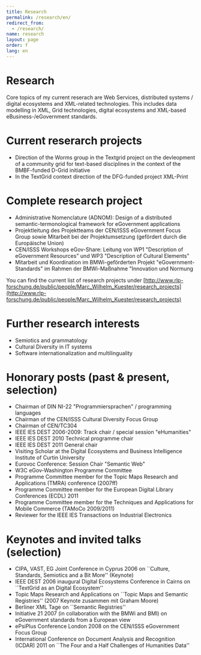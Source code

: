 ```yaml
---
title: Research
permalink: /research/en/
redirect_from: 
  - /research/
name: research
layout: page
order: f
lang: en
---
```


# Research

Core topics of my current reserach are Web Services, distributed systems / digital ecosystems and XML-related technologies. This includes data modelling in XML, Grid technologies, digital ecosystems and XML-based eBusiness-/eGovernment standards.

# Current reserarch projects

- Direction of the Worms group in the Textgrid project on the devleopment of a community grid for text-based disciplines in the context of the BMBF-funded D-Grid initiative
- In the TextGrid context direction of the DFG-funded project XML-Print

# Complete research project

- Administrative Nomenclature (ADNOM): Design of a distributed semantic-termonological framework for eGovernment applications
- Projektleitung des Projektteams der CEN/ISSS eGovernment Focus Group sowie Mitarbeit bei der Projektumsetzung (gefördert durch die Europäische Union)
- CEN/ISSS Workshops eGov-Share: Leitung von WP1 "Description of eGovernment Resources" und WP3 "Description of Cultural Elements"
- Mitarbeit und Koordination im BMWi-geförderten Projekt "eGovernment-Standards" im Rahmen der BMWi-Maßnahme "Innovation und Normung

You can find the current list of research projects under [http://www.rlp-forschung.de/public/people/Marc_Wilhelm_Kuester/research_projects](http://www.rlp-forschung.de/public/people/Marc_Wilhelm_Kuester/research_projects)

# Further research interests

- Semiotics and grammatology
- Cultural Diversity in IT systems
- Software internationalization and multilinguality

# Honorary posts (past & present, selection)

- Chairman of DIN NI-22 "Programmiersprachen" / programming languages
- Chairman of the CEN/ISSS Cultural Diversity Focus Group
- Chairman of CEN/TC304
- IEEE IES DEST 2006-2009: Track chair / special session "eHumanities"
- IEEE IES DEST 2010 Technical programme chair
- IEEE IES DEST 2011 General chair
- Visiting Scholar at the Digital Ecosystems and Business Intelligence Institute of Curtin University
- Eurovoc Conference: Session Chair "Semantic Web"
- W3C eGov-Washington Programme Committee
- Programme Committee member for the Topic Maps Research and Applications (TMRA) conference (2007ff)
- Programme Committee member for the European Digital Library Conferences (ECDL) 2011
- Programme Committee member for the Techniques and Applications for Mobile Commerce (TAMoCo 2009/2011)
- Reviewer for the IEEE IES Transactions on Industrial Electronics

# Keynotes and invited talks (selection)

- CIPA, VAST, EG Joint Conference in Cyprus 2006 on ``Culture, Standards, Semiotics and a Bit More'' (Keynote)
- IEEE DEST 2006 inaugural Digital Ecosystems Conference in Cairns on ``TextGrid as an Digital Ecosystem''
- Topic Maps Research and Applications on ``Topic Maps and Semantic Registries'' (2007 Keynote zusammen mit Graham Moore)
- Berliner XML Tage on ``Semantic Registries''
- Initiative 21 2007 (in collaboration with the BMWi and BMI) on eGovernment standards from a European view
- ePsiPlus Conference London 2008 on the CEN/ISSS eGovernment Focus Group
- International Conference on Document Analysis and Recognition (ICDAR) 2011 on ``The Four and a Half Challenges of Humanities Data''
